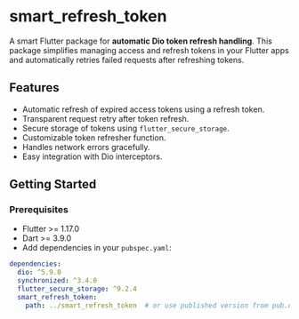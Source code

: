 # smart_refresh_token

A smart Flutter package for **automatic Dio token refresh handling**. This package simplifies managing access and refresh tokens in your Flutter apps and automatically retries failed requests after refreshing tokens.

## Features

- Automatic refresh of expired access tokens using a refresh token.
- Transparent request retry after token refresh.
- Secure storage of tokens using `flutter_secure_storage`.
- Customizable token refresher function.
- Handles network errors gracefully.
- Easy integration with Dio interceptors.

## Getting Started

### Prerequisites

- Flutter >= 1.17.0
- Dart >= 3.9.0
- Add dependencies in your `pubspec.yaml`:

```yaml
dependencies:
  dio: ^5.9.0
  synchronized: ^3.4.0
  flutter_secure_storage: ^9.2.4
  smart_refresh_token:
    path: ../smart_refresh_token  # or use published version from pub.dev
